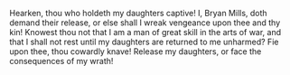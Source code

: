Hearken, thou who holdeth my daughters captive! I, Bryan Mills, doth demand their release, or else shall I wreak vengeance upon thee and thy kin! Knowest thou not that I am a man of great skill in the arts of war, and that I shall not rest until my daughters are returned to me unharmed? Fie upon thee, thou cowardly knave! Release my daughters, or face the consequences of my wrath!